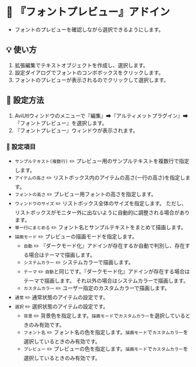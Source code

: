 ﻿# 🎉 『フォントプレビュー』アドイン

* フォントのプレビューを確認しながら選択できるようにします。

## 💡 使い方

1. 拡張編集でテキストオブジェクトを作成し、選択します。
1. 設定ダイアログでフォントのコンボボックスをクリックします。
1. フォントのプレビューが表示されるのでクリックして選択します。

## 🔧 設定方法

1. AviUtlウィンドウのメニューで『編集』➡『アルティメットプラグイン』➡『フォントプレビュー』を選択します。
1. 『フォントプレビュー』ウィンドウが表示されます。

### 📝 設定項目

* `サンプルテキスト(複数行)` ✏️ プレビュー用のサンプルテキストを複数行で指定します。
* `アイテムの高さ` ✏️ リストボックス内のアイテムの高さ(一行の高さ)を指定します。
* `フォントの高さ` ✏️ プレビュー用フォントの高さを指定します。
* `ウィンドウのサイズ` ✏️ リストボックス全体のサイズを指定します。
ただし、リストボックスがモニター外に出ないように自動的に調整される場合があります。
* `単一行にまとめる` ✏️ フォント名とサンプルテキストをまとめて描画します。
* `描画モード` ✏️ プレビューの描画モードを指定します。
	* `自動` ✏️ 『ダークモード化』アドインが存在するか自動で判別し、存在する場合はテーマで描画します。
	* `システムカラー` ✏️ システムカラーで描画します。
	* `テーマ` ✏️ `自動`と同じです。『ダークモード化』アドインが存在する場合はテーマで描画します。
	それ以外の場合はシステムカラーで描画します。
	* `カスタムカラー` ✏️ ユーザー指定のカスタムカラーで描画します。
* `通常` ✏️ 通常状態のアイテムの設定です。
* `選択` ✏️ 選択状態のアイテムの設定です。
	* `背景` ✏️ 背景色を指定します。`描画モード`で`カスタムカラー`を選択しているときのみ有効です。
	* `フォント名` ✏️ フォント名の色を指定します。`描画モード`で`カスタムカラー`を選択しているときのみ有効です。
	* `プレビュー` ✏️ プレビューの色を指定します。`描画モード`で`カスタムカラー`を選択しているときのみ有効です。
